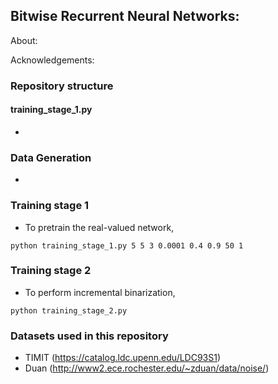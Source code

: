 ## Bitwise Recurrent Neural Networks: 

About: 

Acknowledgements:

### Repository structure

#### training_stage_1.py
*

### Data Generation
* 

### Training stage 1
* To pretrain the real-valued network, 
```
python training_stage_1.py 5 5 3 0.0001 0.4 0.9 50 1
```

### Training stage 2
* To perform incremental binarization,
```
python training_stage_2.py 
```

### Datasets used in this repository
* TIMIT (https://catalog.ldc.upenn.edu/LDC93S1)
* Duan (http://www2.ece.rochester.edu/~zduan/data/noise/)
